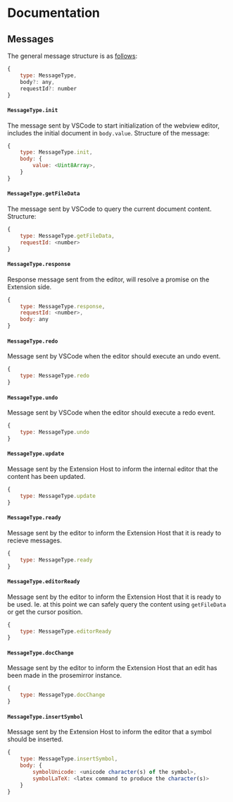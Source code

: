 # Documentation
## Messages
The general message structure is as [follows](./shared/):
```js 
{
    type: MessageType, 
    body?: any, 
    requestId?: number
}
```
#### `MessageType.init`
The message sent by VSCode to start initialization of the webview editor, includes the initial document in `body.value`. Structure of the message: 
```js
{
    type: MessageType.init,
    body: {
        value: <Uint8Array>,
    }
} 
```
#### `MessageType.getFileData`
The message sent by VSCode to query the current document content. Structure: 
```js
{
    type: MessageType.getFileData,
    requestId: <number>
} 
```

#### `MessageType.response`
Response message sent from the editor, will resolve a promise on the Extension side. 
```js
{
    type: MessageType.response, 
    requestId: <number>,
    body: any
}
```

#### `MessageType.redo`
Message sent by VSCode when the editor should execute an undo event. 
```js
{
    type: MessageType.redo
}
```

#### `MessageType.undo`
Message sent by VSCode when the editor should execute a redo event.
```js
{ 
    type: MessageType.undo
}
```

#### `MessageType.update`
Message sent by the Extension Host to inform the internal editor that the content has been updated.
```js
{
    type: MessageType.update
}
```

#### `MessageType.ready`
Message sent by the editor to inform the Extension Host that it is ready to recieve messages. 
```js
{
    type: MessageType.ready
}
```

#### `MessageType.editorReady`
Message sent by the editor to inform the Extension Host that it is ready to be used. Ie. at this point we can safely query the content using `getFileData` or get the cursor position.
```js
{
    type: MessageType.editorReady
}
```

#### `MessageType.docChange`
Message sent by the editor to inform the Extension Host that an edit has been made in the prosemirror instance.
```js
{
    type: MessageType.docChange
}
```

#### `MessageType.insertSymbol`
Message sent by the Extension Host to inform the editor that a symbol should be inserted. 
```js
{
    type: MessageType.insertSymbol, 
    body: {
        symbolUnicode: <unicode character(s) of the symbol>, 
        symbolLaTeX: <latex command to produce the character(s)>
    }
}
```